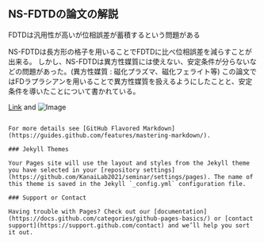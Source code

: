 
## NS-FDTDの論文の解説

FDTDは汎用性が高いが位相誤差が蓄積するという問題がある

NS-FDTDは長方形の格子を用いることでFDTDに比べ位相誤差を減らすことが出来る。
しかし、NS-FDTDは異方性媒質には使えない、安定条件が分らないなどの問題があった。(異方性媒質 : 磁化プラズマ、磁化フェライト等)
この論文ではFDラプラシアンを用いることで異方性媒質を扱えるようにしたことと、安定条件を導いたことについて書かれている。

[Link](url) and ![Image](src)
```

For more details see [GitHub Flavored Markdown](https://guides.github.com/features/mastering-markdown/).

### Jekyll Themes

Your Pages site will use the layout and styles from the Jekyll theme you have selected in your [repository settings](https://github.com/KanaiLab2021/seminar/settings/pages). The name of this theme is saved in the Jekyll `_config.yml` configuration file.

### Support or Contact

Having trouble with Pages? Check out our [documentation](https://docs.github.com/categories/github-pages-basics/) or [contact support](https://support.github.com/contact) and we’ll help you sort it out.
